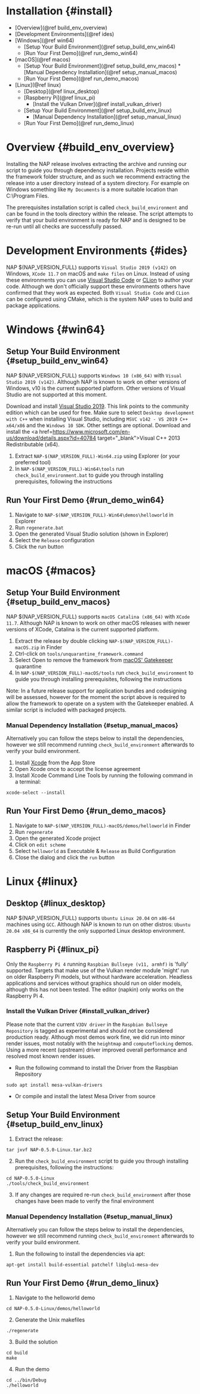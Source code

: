 Installation {#install}
=======================

*	[Overview](@ref build_env_overview)
*	[Development Environments](@ref ides)
*	[Windows](@ref win64)
	*	[Setup Your Build Environment](@ref setup_build_env_win64)
	*	[Run Your First Demo](@ref run_demo_win64)
*	[macOS](@ref macos)
	*	[Setup Your Build Environment](@ref setup_build_env_macos)
			*	[Manual Dependency Installation](@ref setup_manual_macos)
	*	[Run Your First Demo](@ref run_demo_macos)
*	[Linux](@ref linux) 
	*	[Desktop](@ref linux_desktop)
	*	[Raspberry Pi](@ref linux_pi)
		*	[Install the Vulkan Driver](@ref install_vulkan_driver)
	*	[Setup Your Build Environment](@ref setup_build_env_linux)
		*	[Manual Dependency Installation](@ref setup_manual_linux)
	*	[Run Your First Demo](@ref run_demo_linux)

# Overview {#build_env_overview}

Installing the NAP release involves extracting the archive and running our script to guide you through dependency installation. Projects reside within the framework folder structure, and as such we recommend extracting the release into a user directory instead of a system directory.  For example on Windows something like `My Documents` is a more suitable location than C:\\Program Files.

The prerequisites installation script is called `check_build_environment` and can be found in the tools directory within the release.  The script attempts to verify that your build environment is ready for NAP and is designed to be re-run until all checks are successfully passed.

# Development Environments {#ides}

NAP $(NAP_VERSION_FULL) supports `Visual Studio 2019 (v142)` on Windows, `XCode 11.7` on macOS and `make files` on Linux. Instead of using these environments you can use [Visual Studio Code](https://code.visualstudio.com/) or [CLion](https://www.jetbrains.com/clion) to author your code. Although we don't officially support these environments others have confirmed that they work as expected. Both `Visual Studio Code` and `CLion` can be configured using CMake, which is the system NAP uses to build and package applications.

# Windows {#win64}

## Setup Your Build Environment {#setup_build_env_win64}

NAP $(NAP_VERSION_FULL) supports `Windows 10 (x86_64)` with `Visual Studio 2019 (v142)`. Although NAP is known to work on other versions of Windows, v10 is the current supported platform. Other versions of Visual Studio are not supported at this moment.

Download and install <a href="https://visualstudio.microsoft.com/downloads/" target="_blank">Visual Studio 2019</a>. This link points to the community edition which can be used for free. Make sure to select `Desktop development with C++` when installing Visual Studio, including `MSVC v142 - VS 2019 C++ x64/x86` and the `Windows 10 SDK`. Other settings are optional. Download and install the <a href=https://www.microsoft.com/en-us/download/details.aspx?id=40784 target="_blank">Visual C++ 2013 Redistributable (x64)</a>.

1. Extract `NAP-$(NAP_VERSION_FULL)-Win64.zip` using Explorer (or your preferred tool)
2. In `NAP-$(NAP_VERSION_FULL)-Win64\tools` run `check_build_environment.bat` to guide you through installing prerequisites, following the instructions

## Run Your First Demo {#run_demo_win64}

1. Navigate to `NAP-$(NAP_VERSION_FULL)-Win64\demos\helloworld` in Explorer
2. Run `regenerate.bat`
3. Open the generated Visual Studio solution (shown in Explorer)
4. Select the `Release` configuration
5. Click the run button

# macOS {#macos}

## Setup Your Build Environment {#setup_build_env_macos}

NAP $(NAP_VERSION_FULL) supports `macOS Catalina (x86_64)` with `XCode 11.7`. Although NAP is known to work on other macOS releases with newer versions of XCode, Catalina is the current supported platform.

1. Extract the release by double clicking `NAP-$(NAP_VERSION_FULL)-macOS.zip` in Finder
2. Ctrl-click on `tools/unquarantine_framework.command` 
3. Select Open to remove the framework from <a href="https://en.wikipedia.org/wiki/Gatekeeper_(macOS)" target="_blank">macOS' Gatekeeper</a> quarantine
4. In `NAP-$(NAP_VERSION_FULL)-macOS/tools` run `check_build_environment` to guide you through installing prerequisites, following the instructions

Note: In a future release support for application bundles and codesigning will be assessed, however for the moment the script above is required to allow the framework to operate on a system with the Gatekeeper enabled. A similar script is included with packaged projects.

### Manual Dependency Installation {#setup_manual_macos}

Alternatively you can follow the steps below to install the dependencies, however we still recommend running `check_build_environment` afterwards to verify your build environment.

1. Install [Xcode](https://itunes.apple.com/us/app/xcode/id497799835?mt=12) from the App Store
2. Open Xcode once to accept the license agreement
3. Install Xcode Command Line Tools by running the following command in a terminal:
```    
xcode-select --install
```

## Run Your First Demo {#run_demo_macos}

1. Navigate to `NAP-$(NAP_VERSION_FULL)-macOS/demos/helloworld` in Finder
2. Run `regenerate`
3. Open the generated Xcode project
4. Click on `edit scheme`
5. Select `helloworld` as Executable & `Release` as Build Configuration
6. Close the dialog and click the `run` button

# Linux {#linux}

## Desktop {#linux_desktop}

NAP $(NAP_VERSION_FULL) supports `Ubuntu Linux 20.04` on `x86-64` machines using `GCC`. Although NAP is known to run on other distros: `Ubuntu 20.04 x86_64` is currently the only supported Linux desktop environment.

## Raspberry Pi {#linux_pi}

Only the `Raspberry Pi 4` running `Raspbian Bullseye (v11, armhf)` is 'fully' supported. Targets that make use of the Vulkan render module 'might' run on older Raspberry Pi models, but without hardware acceleration. Headless applications and services without graphics should run on older models, although this has not been tested. The editor (napkin) only works on the Raspberry Pi 4. 

### Install the Vulkan Driver {#install_vulkan_driver}

Please note that the current `V3DV driver` in the `Raspbian Bullseye Repository` is tagged as experimental and should not be considered production ready. Although most demos work fine, we did run into minor render issues, most notably with the `heightmap` and `computeflocking` demos. Using a more recent (upstream) driver improved overall performance and resolved most known render issues.

- Run the following command to install the Driver from the Raspbian Repository 
```
sudo apt install mesa-vulkan-drivers
```
- Or compile and install the latest Mesa Driver from source

## Setup Your Build Environment {#setup_build_env_linux}

1. Extract the release:
```
tar jxvf NAP-0.5.0-Linux.tar.bz2
```
2. Run the `check_build_environment` script to guide you through installing prerequisites, following the instructions:
```
cd NAP-0.5.0-Linux
./tools/check_build_environment
```
3. If any changes are required re-run `check_build_environment` after those changes have been made to verify the final environment

### Manual Dependency Installation {#setup_manual_linux}

Alternatively you can follow the steps below to install the dependencies, however we still recommend running `check_build_environment` afterwards to verify your build environment.

1. Run the following to install the dependencies via apt:
```
apt-get install build-essential patchelf libglu1-mesa-dev
```

## Run Your First Demo {#run_demo_linux}

1. Navigate to the helloworld demo
```
cd NAP-0.5.0-Linux/demos/helloworld
```
2. Generate the Unix makefiles
```
./regenerate
```
3. Build the solution
```
cd build
make
```
4. Run the demo
```
cd ../bin/Debug
./helloworld
```